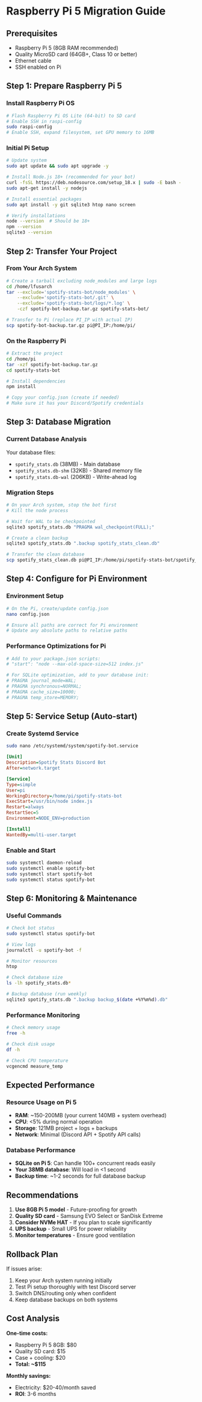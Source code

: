 # Raspberry Pi 5 Migration Guide

## Prerequisites
- Raspberry Pi 5 (8GB RAM recommended)
- Quality MicroSD card (64GB+, Class 10 or better)
- Ethernet cable
- SSH enabled on Pi

## Step 1: Prepare Raspberry Pi 5

### Install Raspberry Pi OS
```bash
# Flash Raspberry Pi OS Lite (64-bit) to SD card
# Enable SSH in raspi-config
sudo raspi-config
# Enable SSH, expand filesystem, set GPU memory to 16MB
```

### Initial Pi Setup
```bash
# Update system
sudo apt update && sudo apt upgrade -y

# Install Node.js 18+ (recommended for your bot)
curl -fsSL https://deb.nodesource.com/setup_18.x | sudo -E bash -
sudo apt-get install -y nodejs

# Install essential packages
sudo apt install -y git sqlite3 htop nano screen

# Verify installations
node --version  # Should be 18+
npm --version
sqlite3 --version
```

## Step 2: Transfer Your Project

### From Your Arch System
```bash
# Create a tarball excluding node_modules and large logs
cd /home/lfusarch
tar --exclude='spotify-stats-bot/node_modules' \
    --exclude='spotify-stats-bot/.git' \
    --exclude='spotify-stats-bot/logs/*.log' \
    -czf spotify-bot-backup.tar.gz spotify-stats-bot/

# Transfer to Pi (replace PI_IP with actual IP)
scp spotify-bot-backup.tar.gz pi@PI_IP:/home/pi/
```

### On the Raspberry Pi
```bash
# Extract the project
cd /home/pi
tar -xzf spotify-bot-backup.tar.gz
cd spotify-stats-bot

# Install dependencies
npm install

# Copy your config.json (create if needed)
# Make sure it has your Discord/Spotify credentials
```

## Step 3: Database Migration

### Current Database Analysis
Your database files:
- `spotify_stats.db` (38MB) - Main database
- `spotify_stats.db-shm` (32KB) - Shared memory file  
- `spotify_stats.db-wal` (206KB) - Write-ahead log

### Migration Steps
```bash
# On your Arch system, stop the bot first
# Kill the node process

# Wait for WAL to be checkpointed
sqlite3 spotify_stats.db "PRAGMA wal_checkpoint(FULL);"

# Create a clean backup
sqlite3 spotify_stats.db ".backup spotify_stats_clean.db"

# Transfer the clean database
scp spotify_stats_clean.db pi@PI_IP:/home/pi/spotify-stats-bot/spotify_stats.db
```

## Step 4: Configure for Pi Environment

### Environment Setup
```bash
# On the Pi, create/update config.json
nano config.json

# Ensure all paths are correct for Pi environment
# Update any absolute paths to relative paths
```

### Performance Optimizations for Pi
```bash
# Add to your package.json scripts:
# "start": "node --max-old-space-size=512 index.js"

# For SQLite optimization, add to your database init:
# PRAGMA journal_mode=WAL;
# PRAGMA synchronous=NORMAL;
# PRAGMA cache_size=10000;
# PRAGMA temp_store=MEMORY;
```

## Step 5: Service Setup (Auto-start)

### Create Systemd Service
```bash
sudo nano /etc/systemd/system/spotify-bot.service
```

```ini
[Unit]
Description=Spotify Stats Discord Bot
After=network.target

[Service]
Type=simple
User=pi
WorkingDirectory=/home/pi/spotify-stats-bot
ExecStart=/usr/bin/node index.js
Restart=always
RestartSec=5
Environment=NODE_ENV=production

[Install]
WantedBy=multi-user.target
```

### Enable and Start
```bash
sudo systemctl daemon-reload
sudo systemctl enable spotify-bot
sudo systemctl start spotify-bot
sudo systemctl status spotify-bot
```

## Step 6: Monitoring & Maintenance

### Useful Commands
```bash
# Check bot status
sudo systemctl status spotify-bot

# View logs
journalctl -u spotify-bot -f

# Monitor resources
htop

# Check database size
ls -lh spotify_stats.db*

# Backup database (run weekly)
sqlite3 spotify_stats.db ".backup backup_$(date +%Y%m%d).db"
```

### Performance Monitoring
```bash
# Check memory usage
free -h

# Check disk usage  
df -h

# Check CPU temperature
vcgencmd measure_temp
```

## Expected Performance

### Resource Usage on Pi 5
- **RAM**: ~150-200MB (your current 140MB + system overhead)
- **CPU**: <5% during normal operation
- **Storage**: 121MB project + logs + backups
- **Network**: Minimal (Discord API + Spotify API calls)

### Database Performance
- **SQLite on Pi 5**: Can handle 100+ concurrent reads easily
- **Your 38MB database**: Will load in <1 second
- **Backup time**: ~1-2 seconds for full database backup

## Recommendations

1. **Use 8GB Pi 5 model** - Future-proofing for growth
2. **Quality SD card** - Samsung EVO Select or SanDisk Extreme
3. **Consider NVMe HAT** - If you plan to scale significantly
4. **UPS backup** - Small UPS for power reliability
5. **Monitor temperatures** - Ensure good ventilation

## Rollback Plan

If issues arise:
1. Keep your Arch system running initially
2. Test Pi setup thoroughly with test Discord server
3. Switch DNS/routing only when confident
4. Keep database backups on both systems

## Cost Analysis

**One-time costs:**
- Raspberry Pi 5 8GB: $80
- Quality SD card: $15
- Case + cooling: $20
- **Total: ~$115**

**Monthly savings:**
- Electricity: $20-40/month saved
- **ROI**: 3-6 months 